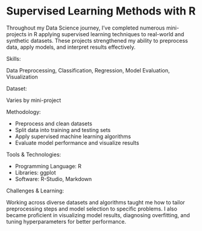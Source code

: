 # Supervised Learning Methods with R
Throughout my Data Science journey, I’ve completed numerous mini-projects in R applying supervised learning techniques to real-world and synthetic datasets. These projects strengthened my ability to preprocess data, apply models, and interpret results effectively.

Skills:

Data Preprocessing, Classification, Regression, Model Evaluation, Visualization

Dataset:

Varies by mini-project

Methodology:
- Preprocess and clean datasets
- Split data into training and testing sets
- Apply supervised machine learning algorithms
- Evaluate model performance and visualize results

Tools & Technologies:
- Programming Language: R
- Libraries: ggplot
- Software: R-Studio, Markdown

Challenges & Learning:

Working across diverse datasets and algorithms taught me how to tailor preprocessing steps and model selection to specific problems. I also became proficient in visualizing model results, diagnosing overfitting, and tuning hyperparameters for better performance.
